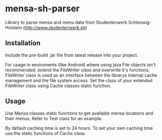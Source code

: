mensa-sh-parser
===============

Library to parse mensa and menu data from Studentenwerk Schleswig-Holstein (http://www.studentenwerk.sh)

Installation
------------
Include the pre-build .jar file from latest release into your project.

For usage in enviroments (like Android) where using java File objects isn't recommended;
extend the FileWriter class and overwrite it's functions.
FileWriter class is used as an interface between the librarys internal cache management and the file system access.
Set the class of your extended FileWriter class using Cache classes static function.

Usage
-----
Use Mensa classes static functions to get available mensa locations and their menus.
Refer to Test class for an example.

By default caching time is set to 24 hours. To set your own caching time use the static functions of Cache class.
